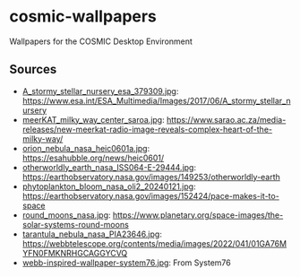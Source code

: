 # cosmic-wallpapers
Wallpapers for the COSMIC Desktop Environment

## Sources

- [A_stormy_stellar_nursery_esa_379309.jpg](original/A_stormy_stellar_nursery_esa_379309.jpg): https://www.esa.int/ESA_Multimedia/Images/2017/06/A_stormy_stellar_nursery
- [meerKAT_milky_way_center_saroa.jpg](original/meerKAT_milky_way_center_saroa.jpg): https://www.sarao.ac.za/media-releases/new-meerkat-radio-image-reveals-complex-heart-of-the-milky-way/
- [orion_nebula_nasa_heic0601a.jpg](original/orion_nebula_nasa_heic0601a.jpg): https://esahubble.org/news/heic0601/
- [otherworldly_earth_nasa_ISS064-E-29444.jpg](original/otherworldly_earth_nasa_ISS064-E-29444.jpg): https://earthobservatory.nasa.gov/images/149253/otherworldly-earth
- [phytoplankton_bloom_nasa_oli2_20240121.jpg](original/phytoplankton_bloom_nasa_oli2_20240121.jpg): https://earthobservatory.nasa.gov/images/152424/pace-makes-it-to-space
- [round_moons_nasa.jpg](original/round_moons_nasa.jpg): https://www.planetary.org/space-images/the-solar-systems-round-moons
- [tarantula_nebula_nasa_PIA23646.jpg](original/tarantula_nebula_nasa_PIA23646.jpg): https://webbtelescope.org/contents/media/images/2022/041/01GA76MYFN0FMKNRHGCAGGYCVQ
- [webb-inspired-wallpaper-system76.jpg](original/webb-inspired-wallpaper-system76.jpg): From System76
